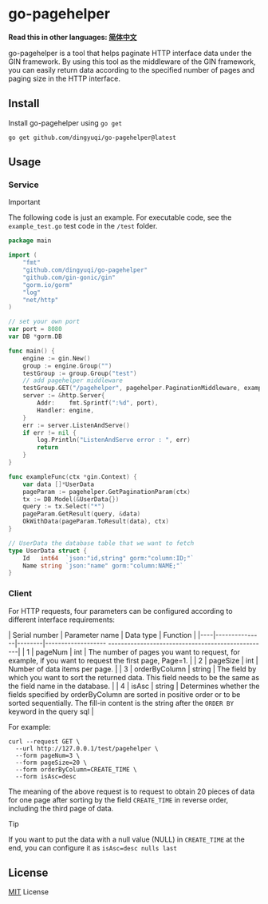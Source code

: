 # go-pagehelper

**Read this in other languages: [简体中文](./README.zh-CN.md)**

go-pagehelper is a tool that helps paginate HTTP interface data under the GIN framework. By using this tool as the middleware of the GIN framework, you can easily return data according to the specified number of pages and paging size in the HTTP interface.

## Install
Install go-pagehelper using `go get`
```shell
go get github.com/dingyuqi/go-pagehelper@latest
```
## Usage
### Service
> [!IMPORTANT]
> The following code is just an example. For executable code, see the `example_test.go` test code in the `/test` folder.

```go
package main

import (
	"fmt"
	"github.com/dingyuqi/go-pagehelper"
	"github.com/gin-gonic/gin"
	"gorm.io/gorm"
	"log"
	"net/http"
)

// set your own port
var port = 8080
var DB *gorm.DB

func main() {
	engine := gin.New()
	group := engine.Group("")
	testGroup := group.Group("test")
	// add pagehelper middleware
	testGroup.GET("/pagehelper", pagehelper.PaginationMiddleware, exampleFunc)
	server := &http.Server{
		Addr:    fmt.Sprintf(":%d", port),
		Handler: engine,
	}
	err := server.ListenAndServe()
	if err != nil {
		log.Println("ListenAndServe error : ", err)
		return
	}
}

func exampleFunc(ctx *gin.Context) {
	var data []*UserData
	pageParam := pagehelper.GetPaginationParam(ctx)
	tx := DB.Model(&UserData{})
	query := tx.Select("*")
	pageParam.GetResult(query, &data)
	OkWithData(pageParam.ToResult(data), ctx)
}

// UserData the database table that we want to fetch
type UserData struct {
	Id   int64  `json:"id,string" gorm:"column:ID;"`
	Name string `json:"name" gorm:"column:NAME;"`
}
```
### Client
For HTTP requests, four parameters can be configured according to different interface requirements:

| Serial number | Parameter name | Data type | Function |
|----|---------------|--------|------------------- --------------------------------------------------|
| 1 | pageNum | int | The number of pages you want to request, for example, if you want to request the first page, Page=1. |
| 2 | pageSize | int | Number of data items per page. |
| 3 | orderByColumn | string | The field by which you want to sort the returned data. This field needs to be the same as the field name in the database. |
| 4 | isAsc | string | Determines whether the fields specified by orderByColumn are sorted in positive order or to be sorted sequentially. The fill-in content is the string after the `ORDER BY` keyword in the query sql |

For example:
```shell
curl --request GET \
  --url http://127.0.0.1/test/pagehelper \
  --form pageNum=3 \
  --form pageSize=20 \
  --form orderByColumn=CREATE_TIME \
  --form isAsc=desc
```
The meaning of the above request is to request to obtain 20 pieces of data for one page after sorting by the field `CREATE_TIME` in reverse order, including the third page of data.

> [!TIP]
> If you want to put the data with a null value (NULL) in `CREATE_TIME` at the end, you can configure it as `isAsc=desc nulls last`
## License
[MIT](https://choosealicense.com/licenses/mit/) License